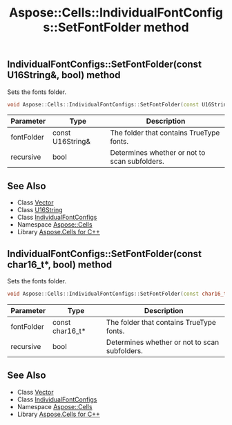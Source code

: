 ﻿---
title: Aspose::Cells::IndividualFontConfigs::SetFontFolder method
linktitle: SetFontFolder
second_title: Aspose.Cells for C++ API Reference
description: 'Aspose::Cells::IndividualFontConfigs::SetFontFolder method. Sets the fonts folder in C++.'
type: docs
weight: 800
url: /cpp/aspose.cells/individualfontconfigs/setfontfolder/
---
## IndividualFontConfigs::SetFontFolder(const U16String\&, bool) method


Sets the fonts folder.

```cpp
void Aspose::Cells::IndividualFontConfigs::SetFontFolder(const U16String &fontFolder, bool recursive)
```


| Parameter | Type | Description |
| --- | --- | --- |
| fontFolder | const U16String\& | The folder that contains TrueType fonts. |
| recursive | bool | Determines whether or not to scan subfolders. |

## See Also

* Class [Vector](../../vector/)
* Class [U16String](../../u16string/)
* Class [IndividualFontConfigs](../)
* Namespace [Aspose::Cells](../../)
* Library [Aspose.Cells for C++](../../../)
## IndividualFontConfigs::SetFontFolder(const char16_t*, bool) method


Sets the fonts folder.

```cpp
void Aspose::Cells::IndividualFontConfigs::SetFontFolder(const char16_t *fontFolder, bool recursive)
```


| Parameter | Type | Description |
| --- | --- | --- |
| fontFolder | const char16_t* | The folder that contains TrueType fonts. |
| recursive | bool | Determines whether or not to scan subfolders. |

## See Also

* Class [Vector](../../vector/)
* Class [IndividualFontConfigs](../)
* Namespace [Aspose::Cells](../../)
* Library [Aspose.Cells for C++](../../../)
